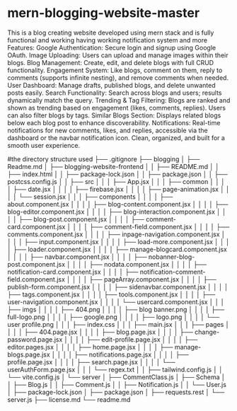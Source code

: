 # mern-blogging-website-master
This is a blog creating website developed using mern stack and is fully functional and working having working notification system and more
Features: 
Google Authentication: Secure login and signup using Google OAuth.
Image Uploading: Users can upload and manage images within their blogs.
Blog Management: Create, edit, and delete blogs with full CRUD functionality.
Engagement System: Like blogs, comment on them, reply to comments (supports infinite nesting), and remove comments when needed.
User Dashboard: Manage drafts, published blogs, and delete unwanted posts easily.
Search Functionality: Search across blogs and users; results dynamically match the query.
Trending & Tag Filtering: Blogs are ranked and shown as trending based on engagement (likes, comments, replies). Users can also filter blogs by tags.
Similar Blogs Section: Displays related blogs below each blog post to enhance discoverability.
Notifications: Real-time notifications for new comments, likes, and replies, accessible via the dashboard or the navbar notification icon.
Clean, organized, and built for a smooth user experience.

#the directory structure used
├── .gitignore
├── blogging
│   ├── Readme.md
│   ├── blogging-website-frontend
│   │   ├── README.md
│   │   ├── index.html
│   │   ├── package-lock.json
│   │   ├── package.json
│   │   ├── postcss.config.js
│   │   ├── src
│   │   │   ├── App.jsx
│   │   │   ├── common
│   │   │   │   ├── date.jsx
│   │   │   │   ├── firebase.jsx
│   │   │   │   ├── page-animation.jsx
│   │   │   │   └── session.jsx
│   │   │   ├── components
│   │   │   │   ├── about.component.jsx
│   │   │   │   ├── blog-content.component.jsx
│   │   │   │   ├── blog-editor.component.jsx
│   │   │   │   ├── blog-interaction.component.jsx
│   │   │   │   ├── blog-post.component.jsx
│   │   │   │   ├── comment-card.component.jsx
│   │   │   │   ├── comment-field.component.jsx
│   │   │   │   ├── comments.component.jsx
│   │   │   │   ├── inpage-navigation.component.jsx
│   │   │   │   ├── input.component.jsx
│   │   │   │   ├── load-more.component.jsx
│   │   │   │   ├── loader.component.jsx
│   │   │   │   ├── manage-blogcard.component.jsx
│   │   │   │   ├── navbar.component.jsx
│   │   │   │   ├── nobanner-blog-post.component.jsx
│   │   │   │   ├── nodata.component.jsx
│   │   │   │   ├── notification-card.component.jsx
│   │   │   │   ├── notification-comment-field.component.jsx
│   │   │   │   ├── pageArray.component.jsx
│   │   │   │   ├── publish-form.component.jsx
│   │   │   │   ├── sidenavbar.component.jsx
│   │   │   │   ├── tags.component.jsx
│   │   │   │   ├── tools.component.jsx
│   │   │   │   ├── user-navigation.component.jsx
│   │   │   │   └── usercard.component.jsx
│   │   │   ├── imgs
│   │   │   │   ├── 404.png
│   │   │   │   ├── blog banner.png
│   │   │   │   ├── full-logo.png
│   │   │   │   ├── google.png
│   │   │   │   ├── logo.png
│   │   │   │   └── user profile.png
│   │   │   ├── index.css
│   │   │   ├── main.jsx
│   │   │   ├── pages
│   │   │   │   ├── 404.page.jsx
│   │   │   │   ├── blog.page.jsx
│   │   │   │   ├── change-password.page.jsx
│   │   │   │   ├── edit-profile.page.jsx
│   │   │   │   ├── editor.pages.jsx
│   │   │   │   ├── home.page.jsx
│   │   │   │   ├── manage-blogs.page.jsx
│   │   │   │   ├── notifications.page.jsx
│   │   │   │   ├── profile.page.jsx
│   │   │   │   ├── search.page.jsx
│   │   │   │   └── userAuthForm.page.jsx
│   │   │   └── regex.txt
│   │   ├── tailwind.config.js
│   │   └── vite.config.js
│   └── server
│       ├── CommentClass.js
│       ├── Schema
│       │   ├── Blog.js
│       │   ├── Comment.js
│       │   ├── Notification.js
│       │   └── User.js
│       ├── package-lock.json
│       ├── package.json
│       ├── requests.rest
│       └── server.js
├── license.md
└── readme.md

